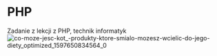# PHP
Zadanie z lekcji z PHP, technik informatyk
![co-moze-jesc-kot_-produkty-ktore-smialo-mozesz-wcielic-do-jego-diety_optimized_1597650834564_0](https://github.com/user-attachments/assets/e39e7570-d4ab-4456-af84-67147d56479a)

